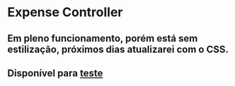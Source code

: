 # Expense Controller
## Em pleno funcionamento, porém está sem estilização, próximos dias atualizarei com o CSS.
## Disponível para [teste](https://expense-controller.vercel.app/)
